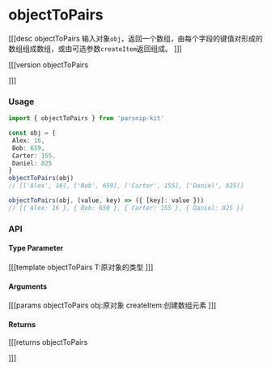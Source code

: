 # objectToPairs
[[[desc objectToPairs
输入对象`obj`，返回一个数组，由每个字段的键值对形成的数组组成数组，或由可选参数`createItem`返回组成。
]]]

[[[version objectToPairs
  
]]]
### Usage

```ts
import { objectToPairs } from 'parsnip-kit'

const obj = {
 Alex: 16,
 Bob: 659,
 Carter: 155,
 Daniel: 825
}
objectToPairs(obj)
// [['Alex', 16], ['Bob', 659], ['Carter', 155], ['Daniel', 825]]

objectToPairs(obj, (value, key) => ({ [key]: value }))
// [{ Alex: 16 }, { Bob: 659 }, { Carter: 155 }, { Daniel: 825 }]
```


### API

#### Type Parameter
[[[template objectToPairs
T:原对象的类型
]]]
#### Arguments
[[[params objectToPairs
obj:原对象
createItem:创建数组元素
]]]
#### Returns
[[[returns objectToPairs

]]]